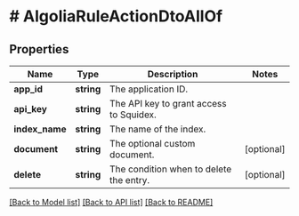 # # AlgoliaRuleActionDtoAllOf

## Properties

Name | Type | Description | Notes
------------ | ------------- | ------------- | -------------
**app_id** | **string** | The application ID. |
**api_key** | **string** | The API key to grant access to Squidex. |
**index_name** | **string** | The name of the index. |
**document** | **string** | The optional custom document. | [optional]
**delete** | **string** | The condition when to delete the entry. | [optional]

[[Back to Model list]](../../README.md#models) [[Back to API list]](../../README.md#endpoints) [[Back to README]](../../README.md)
